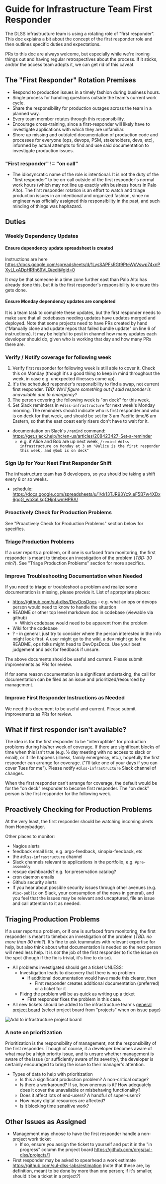 # Guide for Infrastructure Team First Responder

The DLSS infrastructure team is using a rotating role of "first responder".  This doc explains a bit about the concept of
the first responder role and then outlines specific duties and expectations.

PRs to this doc are always welcome, but especially while we're ironing things out and having regular retrospectives about the process.  If it sticks, and/or the access team adopts it, we can get rid of this caveat.

## The "First Responder" Rotation Premises

* Respond to production issues in a timely fashion during business hours.
* Single process for handling questions outside the team's current work cycle.
* Share the responsibility for production outages across the team in a planned way.
* Every team member rotates through this responsibility.
* Encourage cross-training, since a first-responder will likely have to investigate applications with which they are unfamiliar.
* Shore up missing and outdated documentation of production code and processes for everyone (ops, devops, PSM, stakeholders, devs, etc), informed by actual attempts to find and use said documentation to investigate production issues.

### "First responder" != "on call"

* The idiosyncratic name of the role is intentional.  It is not the duty of the "first responder" to be on-call outside of the first responder's normal work hours (which may not line up exactly with business hours in Palo Alto).  The first responder rotation is an effort to watch and triage production issues in an intentional and organized fashion, since no engineer was officially assigned this responsibility in the past, and such minding of things was haphazard.

## Duties

### Weekly Dependency Updates

#### Ensure dependency update spreadsheet is created

Instructions are here https://docs.google.com/spreadsheets/d/1LysSAPFsRGt9PteWpVswp74xnPXyLLxADpHRfh69VLQ/edit#gid=0

It *may* be that someone in a time zone further east than Palo Alto has already done this, but it is the first responder's responsibility to ensure this gets done.

#### Ensure Monday dependency updates are completed

It is a team task to complete these updates, but the first responder needs to make sure that all codebases needing updates have updates merged and deployed.  Note that some projects need to have PRs created by hand ("Manually clone and update repos that failed bundle update" on line 6 of instructions). It may be helpful to post in channel how many updates each developer should do, given who is working that day and how many PRs there are.

### Verify / Notify coverage for following week

1. Verify first responder for following week is still able to cover it.  Check this on Monday (though it's a good thing to keep in mind throughout the week, in case e.g. unexpected illnesses come up).
  1. It's the scheduled responder's responsibility to find a swap, not current first responder. _TBD: We'll figure something out if said responder is unavailable due to emergency?_
  1. The person covering the following week is "on deck" for this week.
1. Set Slack reminders in `#dlss-infrastructure` for next week's Monday morning. The reminders should indicate who is first responder and who is on deck for that week, and should be set for 3 am Pacific time/6 am Eastern, so that the east coast early risers don't have to wait for it.
  * documentation on Slack's `/remind` command:  https://get.slack.help/hc/en-us/articles/208423427-Set-a-reminder
    * e.g. if Alice and Bob are up next week, `/remind #dlss-infrastructure on Monday at 3 am "@alice is the first responder this week, and @bob is on deck"`

### Sign Up for Your Next First Responder Shift

The infrastructure team has 8 developers, so you should be taking a shift every 8 or so weeks.
* schedule:  https://docs.google.com/spreadsheets/u/1/d/13TJR93Yc9_eF5B7w4XDx6ggG_wb3aLkgCHjpLwmHPBA/

### Proactively Check for Production Problems

See "Proactively Check for Production Problems" section below for specifics.

### Triage Production Problems

If a user reports a problem, or if one is surfaced from monitoring, the first responder is meant to timebox an investigation of the problem (_TBD: 30 min?_).  See "Triage Production Problems" section for more specifics.

### Improve Troubleshooting Documentation when Needed

If you need to triage or troubleshoot a problem and realize some documentation is missing, please provide it.  List of appropriate places:
* https://github.com/sul-dlss/DevOpsDocs - e.g. what an ops or devops person would need to know to handle the situation
* README or other top level markdown doc in codebase (viewable via github)
  * Which codebase would need to be apparent from the problem
* Wiki for the codebase
* ? - in general, just try to consider where the person interested in the info might look first.  A user might go to the wiki, a dev might go to the README, ops folks might head to DevOpsDocs.  Use your best judgement and ask for feedback if unsure.

The above documents should be useful and current.  Please submit improvements as PRs for review.

If for some reason documentation is a significant undertaking, the call for documentation can be filed as an issue and prioritized/resourced by management.

### Improve First Responder Instructions as Needed

We need this document to be useful and current.  Please submit improvements as PRs for  review.

## What if first responder isn't available?

The idea is for the first responder to be "interruptible" for production problems during his/her week of coverage.  If there are significant blocks of time when this isn't true (e.g. ½ day meeting with no access to slack or email), or if life happens (illness, family emergency, etc.), hopefully the first responder can arrange for coverage.  ("I'll take one of your days if you can cover Tues for me").  Please notify `#dlss-infrastructure` Slack channel of changes.

When the first responder can't arrange for coverage, the default would be for the "on deck" responder to become first responder.  The "on deck" person is the first responder for the following week.

## Proactively Checking for Production Problems

At the very least, the first responder should be watching incoming alerts from Honeybadger.

Other places to monitor:
* Nagios alerts
* feedback email lists, e.g. argo-feedback, sinopia-feedback, etc
* the `#dlss-infrastructure` channel
* Slack channels relevant to applications in the portfolio, e.g. `#pre-assembly`
* resque dashboards?  e.g. for preservation catalog?
* cron daemon emails
* Github security alerts
* If you hear about possible security issues through other avenues (e.g. `#iso-public` on Slack, your consumption of the news in general), and you feel that the issues may be relevant and uncaptured, file an issue and call attention to it as needed.


## Triaging Production Problems

If a user reports a problem, or if one is surfaced from monitoring, the first responder is meant to timebox an investigation of the problem (_TBD: no more than 30 min?_).  It's fine to ask teammates with relevant expertise for help, but also think about what documentation is needed so the next person will need less help. It is _not_ the job of the first responder to fix the issue on the spot (though if the fix is trivial, it's fine to do so).

* All problems investigated should get a ticket UNLESS:
  * Investigation leads to discovery that there is no problem
    * If additional documentation would have made this clearer, then
      * First responder creates additional documentation (preferred) or a ticket for it
  * Fixing the problem will be as quick as writing up a ticket
    * First responder fixes the problem in this case.
* All new tickets should be added to the infrastructure team's [general project board](https://github.com/orgs/sul-dlss/projects/1) (select project board from "projects" when on issue page)

![Add to infrastructure project board](images/add_to_infra_proj_board.png)

### A note on prioritization

Prioritization is the responsibility of management, not the responsibility of the first responder.  Though of course, if a developer becomes aware of what may be a high priority issue, and is unsure whether management is aware of the issue (or sufficiently aware of its severity), the developer is certainly encouraged to bring the issue to their manager's attention.

* Types of data to help with prioritization
  * Is this a significant production problem? A non-critical outage?
  * Is there a workaround?  If so, how onerous is it?  How adequately does it cover the unavailable or misbehaving functionality?
  * Does it affect lots of end-users?  A handful of super-users?
  * How many digital resources are affected?
  * Is it blocking time sensitive work?

## Other Issues as Assigned

* Management may choose to have the first responder handle a non-project work ticket
  * If so, ensure you assign the ticket to yourself and put it in the "in progress" column the project board https://github.com/orgs/sul-dlss/projects/1
* First responder may be asked to spearhead a work estimate https://github.com/sul-dlss-labs/estimation (note that these are, by definition, meant to be done by more than one person;  if it's smaller, should it be a ticket in a project?)
